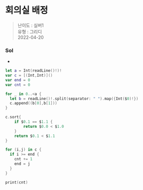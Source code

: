 # 회의실 배정
> 난이도 : 실버1   
> 유형 : 그리디  
> 2022-04-20

### Sol
- 
      
```Swift
let a = Int(readLine()!)!
var c = [(Int,Int)]()
var end = 0
var cnt = 0

for _ in 0..<a {
  let b = readLine()!.split(separator: " ").map({Int($0)!})
  c.append((b[0],b[1]))
}

c.sort{
    if $0.1 == $1.1 {
        return $0.0 < $1.0
    }
    return $0.1 < $1.1
}

for (i,j) in c {
  if i >= end {
    cnt += 1
    end = j 
  }
}

print(cnt)
```
